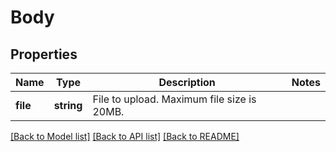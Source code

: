 # Body

## Properties
Name | Type | Description | Notes
------------ | ------------- | ------------- | -------------
**file** | **string** | File to upload. Maximum file size is 20MB. | 

[[Back to Model list]](../../README.md#documentation-for-models) [[Back to API list]](../../README.md#documentation-for-api-endpoints) [[Back to README]](../../README.md)

